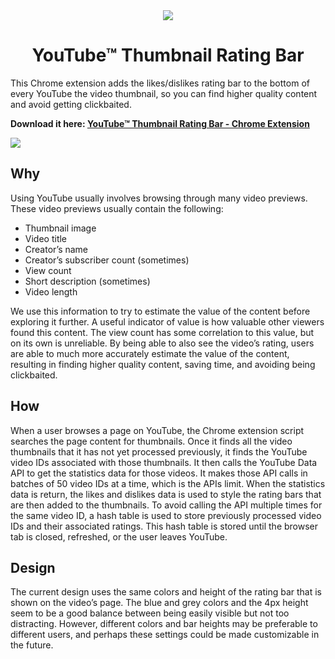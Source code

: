 <div align="center">
<img src="https://raw.githubusercontent.com/elliotwaite/youtube-thumbnail-rating-bar/master/icon128.png" />

# YouTube&trade; Thumbnail Rating Bar

</div>

This Chrome extension adds the likes/dislikes rating bar to the bottom of every YouTube the video thumbnail, so you can find higher quality content and avoid getting clickbaited.

**Download it here: [YouTube&trade; Thumbnail Rating Bar - Chrome Extension](https://chrome.google.com/webstore/detail/youtube-thumbnail-rating/cmlddjbnoehmihdmfhaacemlpgfbpoeb)**

![](https://raw.githubusercontent.com/elliotwaite/youtube-thumbnail-rating-bar/master/img/screenshot-1.jpg)

## Why
Using YouTube usually involves browsing through many video previews. These video previews usually contain the following:
* Thumbnail image
* Video title
* Creator’s name
* Creator’s subscriber count (sometimes)
* View count
* Short description (sometimes)
* Video length

We use this information to try to estimate the value of the content before exploring it further. A useful indicator of value is how valuable other viewers found this content. The view count has some correlation to this value, but on its own is unreliable. By being able to also see the video’s rating, users are able to much more accurately estimate the value of the content, resulting in finding higher quality content, saving time, and avoiding being clickbaited.

## How

When a user browses a page on YouTube, the Chrome extension script searches the page content for thumbnails. Once it finds all the video thumbnails that it has not yet processed previously, it finds the YouTube video IDs associated with those thumbnails. It then calls the YouTube Data API to get the statistics data for those videos. It makes those API calls in batches of 50 video IDs at a time, which is the APIs limit. When the statistics data is return, the likes and dislikes data is used to style the rating bars that are then added to the thumbnails. To avoid calling the API multiple times for the same video ID, a hash table is used to store previously processed video IDs and their associated ratings. This hash table is stored until the browser tab is closed, refreshed, or the user leaves YouTube.

## Design

The current design uses the same colors and height of the rating bar that is shown on the video’s page. The blue and grey colors and the 4px height seem to be a good balance between being easily visible but not too distracting. However, different colors and bar heights may be preferable to different users, and perhaps these settings could be made customizable in the future.
